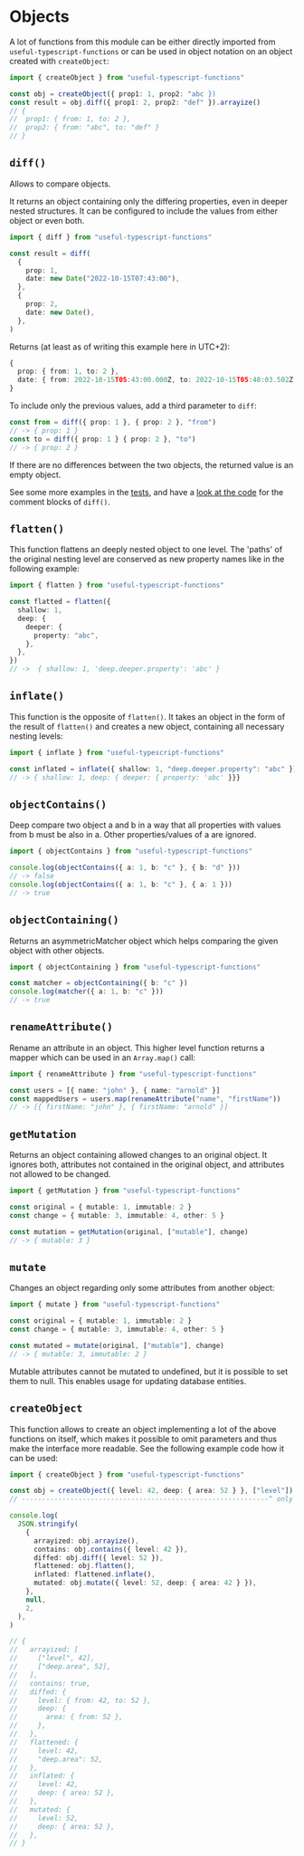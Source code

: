 # Objects

A lot of functions from this module can be either directly imported from `useful-typescript-functions` or can be used in object notation on an object created with `createObject`:

```ts
import { createObject } from "useful-typescript-functions"

const obj = createObject({ prop1: 1, prop2: "abc })
const result = obj.diff({ prop1: 2, prop2: "def" }).arrayize()
// {
//  prop1: { from: 1, to: 2 },
//  prop2: { from: "abc", to: "def" }
// }
```

## `diff()`

Allows to compare objects.

It returns an object containing only the differing properties, even in deeper nested structures.
It can be configured to include the values from either object or even both.

```ts
import { diff } from "useful-typescript-functions"

const result = diff(
  {
    prop: 1,
    date: new Date("2022-10-15T07:43:00"),
  },
  {
    prop: 2,
    date: new Date(),
  },
)
```

Returns (at least as of writing this example here in UTC+2):

```ts
{
  prop: { from: 1, to: 2 },
  date: { from: 2022-10-15T05:43:00.000Z, to: 2022-10-15T05:48:03.502Z }
}
```

To include only the previous values, add a third parameter to `diff`:

```ts
const from = diff({ prop: 1 }, { prop: 2 }, "from")
// -> { prop: 1 }
const to = diff({ prop: 1 } { prop: 2 }, "to")
// -> { prop: 2 }
```

If there are no differences between the two objects, the returned value is an empty object.

See some more examples in the [tests](./Objects.test.ts), and have a [look at the code](./Objects.ts) for the comment blocks of `diff()`.

## `flatten()`

This function flattens an deeply nested object to one level. The 'paths' of the original nesting level are conserved as new property names like in the following example:

```ts
import { flatten } from "useful-typescript-functions"

const flatted = flatten({
  shallow: 1,
  deep: {
    deeper: {
      property: "abc",
    },
  },
})
// ->  { shallow: 1, 'deep.deeper.property': 'abc' }
```

## `inflate()`

This function is the opposite of `flatten()`. It takes an object in the form of the result of `flatten()` and creates a new object, containing all necessary nesting levels:

```ts
import { inflate } from "useful-typescript-functions"

const inflated = inflate({ shallow: 1, "deep.deeper.property": "abc" })
// -> { shallow: 1, deep: { deeper: { property: 'abc' }}}
```

## `objectContains()`

Deep compare two object a and b in a way that all properties with values from b must be also in a. Other properties/values of a are ignored.

```ts
import { objectContains } from "useful-typescript-functions"

console.log(objectContains({ a: 1, b: "c" }, { b: "d" }))
// -> false
console.log(objectContains({ a: 1, b: "c" }, { a: 1 }))
// -> true
```

## `objectContaining()`

Returns an asymmetricMatcher object which helps comparing the given object with other objects.

```ts
import { objectContaining } from "useful-typescript-functions"

const matcher = objectContaining({ b: "c" })
console.log(matcher({ a: 1, b: "c" }))
// -> true
```

## `renameAttribute()`

Rename an attribute in an object. This higher level function returns a mapper which can be used in an `Array.map()` call:

```ts
import { renameAttribute } from "useful-typescript-functions"

const users = [{ name: "john" }, { name: "arnold" }]
const mappedUsers = users.map(renameAttribute("name", "firstName"))
// -> [{ firstName: "john" }, { firstName: "arnold" }]
```

## `getMutation`

Returns an object containing allowed changes to an original object.
It ignores both, attributes not contained in the original object, and attributes not allowed to be changed.

```ts
import { getMutation } from "useful-typescript-functions"

const original = { mutable: 1, immutable: 2 }
const change = { mutable: 3, immutable: 4, other: 5 }

const mutation = getMutation(original, ["mutable"], change)
// -> { mutable: 3 }
```

## `mutate`

Changes an object regarding only some attributes from another object:

```ts
import { mutate } from "useful-typescript-functions"

const original = { mutable: 1, immutable: 2 }
const change = { mutable: 3, immutable: 4, other: 5 }

const mutated = mutate(original, ["mutable"], change)
// -> { mutable: 3, immutable: 2 }
```

Mutable attributes cannot be mutated to undefined, but it is possible to set them to null.
This enables usage for updating database entities.

## `createObject`

This function allows to create an object implementing a lot of the above functions on itself, which makes it possible to omit parameters and thus make the interface more readable. See the following example code how it can be used:

```ts
import { createObject } from "useful-typescript-functions"

const obj = createObject({ level: 42, deep: { area: 52 } }, ["level"])
// -------------------------------------------------------------^ only this attribute is writable

console.log(
  JSON.stringify(
    {
      arrayized: obj.arrayize(),
      contains: obj.contains({ level: 42 }),
      diffed: obj.diff({ level: 52 }),
      flattened: obj.flatten(),
      inflated: flattened.inflate(),
      mutated: obj.mutate({ level: 52, deep: { area: 42 } }),
    },
    null,
    2,
  ),
)

// {
//   arrayized: [
//     ["level", 42],
//     ["deep.area", 52],
//   ],
//   contains: true,
//   diffed: {
//     level: { from: 42, to: 52 },
//     deep: {
//       area: { from: 52 },
//     },
//   },
//   flattened: {
//     level: 42,
//     "deep.area": 52,
//   },
//   inflated: {
//     level: 42,
//     deep: { area: 52 },
//   },
//   mutated: {
//     level: 52,
//     deep: { area: 52 },
//   },
// }
```

